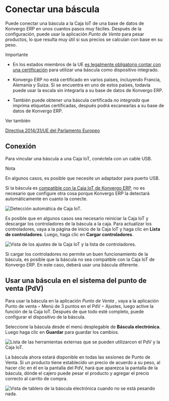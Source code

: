 # Conectar una báscula

Puede conectar una báscula a la Caja IoT de una base de datos de Konvergo ERP en unos
cuantos pasos muy fáciles. Después de la configuración, puede usar la
aplicación _Punto de Venta_ para pesar productos, lo que resulta muy útil si
sus precios se calculan con base en su peso.

<div class="alert alert-warning">
<p class="alert-title">
Importante</p><ul>
<li><p>En los estados miembros de la UE <a href="https://eur-lex.europa.eu/legal-content/EN/TXT/?uri=uriserv%3AOJ.L_.2014.096.01.0107.01.ENG">es legalmente obligatorio contar con una certificación</a> para utilizar una báscula como dispositivo integrado.</p></li>
<li><p>Konvergo ERP no está certificado en varios países, incluyendo Francia, Alemania y Suiza. Si se encuentra en uno de estos países, todavía puede usar la escala sin integrarla a su base de datos de Konvergo ERP.</p></li>
<li><p>También puede obtener una báscula certificada <em>no integrada</em> que imprima etiquetas certificadas, después podrá escanearlas a su base de datos de Konvergo ERP.</p></li>
</ul>
</div> <div class="alert alert-secondary">
<p class="alert-title">
Ver también</p><p><a href="https://eur-lex.europa.eu/legal-content/EN/TXT/?uri=uriserv%3AOJ.L_.2014.096.01.0107.01.ENG">Directiva 2014/31/UE del Parlamento Europeo</a></p>
</div>

## Conexión

Para vincular una báscula a una Caja IoT, conéctela con un cable USB.

<div class="alert alert-primary">
<p class="alert-title">
Nota</p><p>En algunos casos, es posible que necesite un adaptador para puerto USB.</p>
</div>

Si la báscula es [compatible con la Caja IoT de
Konvergo ERP](https://www.odoo.com/page/iot-hardware), no es necesario que configure
otra cosa porque Konvergo ERP la detectará automáticamente en cuanto la conecte.

![Detección automática de Caja IoT.](../../../../_images/iot-choice.png)

Es posible que en algunos casos sea necesario reiniciar la Caja IoT y
descargar los controladores de la báscula a la caja. Para actualizar los
controladores, vaya a la página de inicio de la Caja IoT y haga clic en
**Lista de controladores**. Luego, haga clic en **Cargar controladores**.

![Vista de los ajustes de la Caja IoT y la lista de
controladores.](../../../../_images/driver-list.png)

Si cargar los controladores no permite un buen funcionamiento de la báscula,
es posible que la báscula no sea compatible con la Caja IoT de Konvergo ERP. En este
caso, deberá usar una báscula diferente.

## Usar una báscula en el sistema del punto de venta (PdV)

Para usar la báscula en la aplicación _Punto de Venta_ , vaya a la aplicación
Punto de venta ‣ Menú de 3 puntos en el PdV ‣ Ajustes, luego active la función
de la Caja IoT. Después de que todo esté completo, puede configurar el
dispositivo de la báscula.

Seleccione la báscula desde el menú desplegable de **Báscula electrónica**.
Luego haga clic en **Guardar** para guardar los cambios.

![Lista de las herramientas externas que se pueden utilizarcon el PdV y la
Caja IoT.](../../../../_images/electronic-scale-feature.png)

La báscula ahora estará disponible en todas las sesiones de Punto de Venta. Si
un producto tiene establecido un precio de acuerdo a su peso, al hacer clic en
él en la pantalla del PdV, hará que aparezca la pantalla de la báscula, dónde
el cajero puede pesar el producto y agregar el precio correcto al carrito de
compra.

![Vista de tablero de la báscula electrónica cuando no se está pesando
nada.](../../../../_images/scale-view.png)

